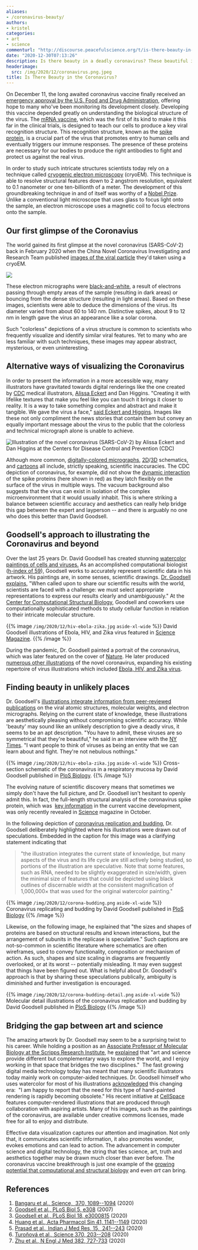 ```yaml
---
aliases:
- /coronavirus-beauty/
authors:
- kristel
categories:
- art
- science
commenturl: "http://discourse.peacefulscience.org/t/is-there-beauty-in-the-coronavirus/12901"
date: "2020-12-30T07:13:26"
description: Is there beauty in a deadly coronavirus? These beautiful images of the virus are scientifically accurate watercolors by David Goodsell.
headerimage:
  src: /img/2020/12/coronavirus.png.jpeg
title: Is There Beauty in the Coronavirus?
---
```



On December 11, the long awaited coronavirus vaccine finally received an [emergency approval by the U.S. Food and Drug Administration](https://www.pfizer.com/news/press-release/press-release-detail/pfizer-and-biontech-celebrate-historic-first-authorization), offering hope to many who've been monitoring its development closely. Developing this vaccine depended greatly on understanding the biological structure of the virus. The [mRNA vaccine](https://www.cdc.gov/coronavirus/2019-ncov/vaccines/different-vaccines/mrna.html), which was the first of its kind to make it this far in the clinical trials, is designed to teach our cells to produce a key viral recognition structure. This recognition structure, known as the [spike protein](https://www.nytimes.com/interactive/2020/health/coronavirus-unveiled.html), is a crucial part of the virus that promotes entry to human cells and eventually triggers our immune responses. The presence of these proteins are necessary for our bodies to produce the right antibodies to fight and protect us against the real virus. 

In order to study such intricate structures scientists today rely on a technique called [cryogenic electron microscopy](https://www.nature.com/articles/d41586-020-00341-9) (cryoEM). This technique is able to resolve structural features down to 2 angstrom resolution, equivalent to 0.1 nanometer or one ten-billionth of a meter. The development of this groundbreaking technique in and of itself was worthy of a [Nobel Prize](https://www.nature.com/news/cryo-electron-microscopy-wins-chemistry-nobel-1.22738). Unlike a conventional light microscope that uses glass to focus light onto the sample, an electron microscope uses a magnetic coil to focus electrons onto the sample. 

## Our first glimpse of the Coronavius

The world gained its first glimpse at the novel coronavirus (SARS-CoV-2) back in February 2020 when the China Novel Coronavirus Investigating and Research Team published [images of the viral particle](https://www.nejm.org/doi/full/10.1056/nejmoa2001017) they'd taken using a cryoEM. 

![](/img/2020/12/corona-electron.jpg)

These electron micrographs were [black-and-white](https://www.ncbi.nlm.nih.gov/pmc/articles/PMC7224615/), a result of electrons passing through empty areas of the sample (resulting in dark areas) or bouncing from the dense structure (resulting in light areas). Based on these images, scientists were able to deduce the dimensions of the virus. Its diameter varied from about 60 to 140 nm. Distinctive spikes, about 9 to 12 nm in length gave the virus an appearance like a solar corona. 

Such "colorless" depictions of a virus structure is common to scientists who frequently visualize and identify similar viral features. Yet to many who are less familiar with such techniques, these images may appear abstract, mysterious, or even uninteresting. 

## Alternative ways of visualizing the Coronavirus

In order to present the information in a more accessible way, many illustrators have gravitated towards digital renderings like the one created by [CDC](https://www.cdc.gov/) medical illustrators, [Alissa Eckert](https://www.youtube.com/watch?v=zszPyKtBVJg) and Dan Higgins. "Creating it with lifelike textures that make you feel like you can touch it brings it closer to reality. It is a way to take something complex and abstract and make it tangible. We gave the virus a face," [said Eckert and Higgins](https://www.cnn.com/2020/04/17/us/coronavirus-cdc-design-trnd/index.html). Images like these not only compliment the news stories that contain them but convey an equally important message about the virus to the public that the colorless and technical micrograph alone is unable to achieve. 

![[Illustration of the novel coronavirus](https://phil.cdc.gov/Details.aspx?pid=23311) (SARS-CoV-2) by Alissa Eckert and Dan Higgins at the Centers for Disease Control and Prevention (CDC) ](https://lh4.googleusercontent.com/H_sOtlwmlDItid0En5H2VIoW17eQ6zB3c2QuYqV5bNrijSc9obI8CCHQMXgEvRrzWtH8IOA3rzm0VbS9hACtyB26Ocfhm8HOuPvtFzXVEu-C-DVt5wC0jOKTvDd43NIkSfvM9WoO)

Although more common, [digitally-colored micrographs](https://www.flickr.com/photos/niaid/albums/72157712914621487), [2D](https://innovativegenomics.org/free-covid-19-illustrations/)/[3D](https://www.drugtargetreview.com/news/57287/3d-visualisation-of-covid-19-surface-released-for-researchers/) schematics, and [cartoons](https://ghi.wisc.edu/covid-19/art-and-the-coronavirus/) all include, strictly speaking, scientific inaccuracies. The CDC depiction of coronavirus, for example, did not show the [dynamic interaction](https://science.sciencemag.org/content/370/6513/203) of the spike proteins (here shown in red) as they latch flexibly on the surface of the virus in multiple ways. The vacuum background also suggests that the virus can exist in isolation of the complex microenvironment that it would usually inhabit. This is where striking a balance between scientific accuracy and aesthetics can really help bridge this gap between the expert and layperson -- and there is arguably no one who does this better than David Goodsell.  

## Goodsell's approach to illustrating the Coronavirus and beyond

Over the last 25 years Dr. David Goodsell has created stunning [watercolor paintings of cells and viruses.](https://www.sciencemag.org/news/2019/04/meet-scientist-painter-who-turns-deadly-viruses-beautiful-works-art) As an accomplished computational biologist ([h-index of 59](https://scholar.google.com/citations?user=MACxbNAAAAAJ&hl=en&oi=ao)), Goodsell works to accurately represent scientific data in his artwork. His paintings are, in some senses, scientific drawings. [Dr. Goodsell explains](https://journals.plos.org/plosbiology/article?id=10.1371/journal.pbio.0050308), "When called upon to share our scientific results with the world, scientists are faced with a challenge: we must select appropriate representations to express our results clearly and unambiguously." At the [Center for Computational Structural Biology](https://ccsb.scripps.edu/), Goodsell and coworkers use computationally sophisticated methods to study cellular function in relation to their intricate molecular structure. 

{{% image `/img/2020/12/hiv-ebola-zika.jpg`  `aside-xl-wide` %}}
David Goodsell illustrations of Ebola, HIV, and Zika virus featured in [Science Magazine](https://www.sciencemag.org/news/2019/04/meet-scientist-painter-who-turns-deadly-viruses-beautiful-works-art).
{{% /image %}}

During the pandemic, Dr. Goodsell painted a portrait of the coronavirus, which was later featured on the cover of [Nature](https://www.nature.com/nature/volumes/584/issues/7821?utm_source=twitter&utm_medium=social&utm_content=organic&utm_campaign=NGMT_USG_JC01_GL_Nature). He later produced [numerous other illustrations](https://pdb101.rcsb.org/sci-art/goodsell-gallery/coronavirus-life-cycle) of the novel coronavirus, expanding his existing repertoire of virus illustrations which included [Ebola, HIV, and Zika virus](https://www.sciencemag.org/news/2019/04/meet-scientist-painter-who-turns-deadly-viruses-beautiful-works-art).

## Finding beauty in unlikely places

Dr. Goodsell's [illustrations integrate information from peer-reviewed publications](https://journals.plos.org/plosbiology/article?id=10.1371/journal.pbio.3000815#pbio.3000815.ref002) on the viral atomic structures, molecular weights, and electron micrographs. Relying on the current state of knowledge, these illustrations are aesthetically pleasing without compromising scientific accuracy. While 'beauty' may sound like an unlikely description to give a deadly virus, it seems to be an apt description. "You have to admit, these viruses are so symmetrical that they're beautiful," he said in an interview with the [NY Times](https://www.nytimes.com/2020/03/30/us/coronavirus-cases-california-new-york.html). "I want people to think of viruses as being an entity that we can learn about and fight. They're not nebulous nothings." 


{{% image `/img/2020/12/hiv-ebola-zika.jpg`  `aside-xl-wide` %}}
Cross-section schematic of the coronavirus in a respiratory mucosa by David Goodsell published in [PloS Biology](https://doi.org/10.1371/journal.pbio.3000815.g001).
{{% /image %}}


The evolving nature of scientific discovery means that sometimes we simply don't have the full picture, and Dr. Goodsell isn't hesitant to openly admit this. In fact, the full-length structural analysis of the coronavirus spike protein, which was  [key information](https://www.nature.com/articles/s41401-020-0485-4) in the current vaccine development, was only recently revealed in [Science](https://science.sciencemag.org/content/sci/early/2020/10/19/science.abe1502.full.pdf) magazine in October.

In the following depiction of [coronavirus replication and budding](https://journals.plos.org/plosbiology/article?id=10.1371/journal.pbio.3000815), Dr. Goodsell deliberately highlighted where his illustrations were drawn out of speculations. Embedded in the caption for this image was a clarifying statement indicating that 

> "the illustration integrates the current state of knowledge, but many aspects of the virus and its life cycle are still actively being studied, so portions of the illustration are speculative. Note that some features, such as RNA, needed to be slightly exaggerated in size/width, given the minimal size of features that could be depicted using black outlines of discernable width at the consistent magnification of 1,000,000× that was used for the original watercolor painting."



{{% image `/img/2020/12/corona-budding.png`  `aside-xl-wide` %}}
Coronavirus replicating and budding by David Goodsell published in [PloS Biology](https://journals.plos.org/plosbiology/article/figure?id=10.1371/journal.pbio.3000815.g002)
{{% /image %}}

Likewise, on the following image, he explained that "the sizes and shapes of proteins are based on structural results and known interactions, but the arrangement of subunits in the replicase is speculative." Such captions are not-so-common in scientific literature where schematics are often wireframes, used to convey functionality, composition or mechanism of action. As such, shapes and size scaling in diagrams are frequently overlooked, or at its worst -- potentially misleading. It may even suggest that things have been figured out. What is helpful about Dr. Goodsell's approach is that by sharing these speculations publically, ambiguity is diminished and further investigation is encouraged.

{{% image `/img/2020/12/corona-budding-detail.png`  `aside-xl-wide` %}}
Molecular detail illustrations of the coronavirus replication and budding by David Goodsell published in [PloS Biology](https://journals.plos.org/plosbiology/article/figure?id=10.1371/journal.pbio.3000815.g003)
{{% /image %}}

## Bridging the gap between art and science

The amazing artwork by Dr. Goodsell may seem to be a surprising twist to his career. While holding a position as an [Associate Professor of Molecular Biology at the Scripps Research Institute](https://ccsb.scripps.edu/goodsell/), he [explained](https://twitter.com/PLOSBiology/status/1291645863400558597) that "art and science provide different but complementary ways to explore the world, and I enjoy working in that space that bridges the two disciplines."  The fast growing digital media technology today has meant that many scientific illustrators today mainly work on computer-aided techniques. Dr. Goodsell himself who uses watercolor for most of his illustrations [acknowledged](https://journals.uic.edu/ojs/index.php/jbc/article/view/6627/5251) this changing era:  "I am happy to report that the need for this type of hand-painted rendering is rapidly becoming obsolete." His recent initiative at [CellSpace](https://ccsb.scripps.edu/goodsell/cellspace/) features computer-rendered illustrations that are produced through collaboration with aspiring artists. Many of his images, such as the paintings of the coronavirus, are available under creative commons licenses, made free for all to enjoy and distribute.

Effective data visualization captures our attention and imagination. Not only that, it communicates scientific information, it also promotes wonder, evokes emotions and can lead to action. The advancement in computer science and digital technology, the string that ties science, art, truth and aesthetics together may be drawn much closer than ever before. The coronavirus vaccine breakthrough is just one example of the [growing potential that computational and structural biology](https://www.eurekalert.org/pub_releases/2020-02/uota-bic021820.php) and even *art* can bring.

## References

1.  [Bangaru et al., Science,  370, 1089--1094](https://science.sciencemag.org/content/370/6520/1089) (2020) 
2.  [Goodsell et al., PLoS Biol 5, e308](https://journals.plos.org/plosbiology/article?id=10.1371/journal.pbio.0050308) (2007)
3.  [Goodsell et al., PLoS Biol 18, e3000815](https://journals.plos.org/plosbiology/article?id=10.1371/journal.pbio.3000815) (2020) 
4.  [Huang et al., Acta Pharmacol Sin 41, 1141--1149](https://www.nature.com/articles/s41401-020-0485-4) (2020)
5.  [Prasad et al., Indian J Med Res, 15,  241--243](https://www.ijmr.org.in/article.asp?issn=0971-5916;year=2020;volume=151;issue=2;spage=241;epage=243;aulast=Prasad) (2020)
6.  [Turoňová et al., Science 370, 203--208](https://science.sciencemag.org/content/370/6513/203) (2020)
7.  [Zhu et al., N Engl J Med 382, 727-733](https://www.nejm.org/doi/full/10.1056/nejmoa2001017) (2020)
